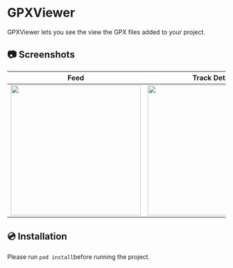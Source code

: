 # GPXViewer

GPXViewer lets you see the view the GPX files added to your project.

## 📷 Screenshots 

Feed | Track Detail | Track Info
--- | --- | ---
<img src="https://user-images.githubusercontent.com/18035434/197512733-b747e034-b483-4ab0-90c5-6c3c13971149.png" width=300> | <img src="https://user-images.githubusercontent.com/18035434/197512747-2745f799-0cfb-4e02-8ffc-e2e87b533c02.png" width=300> | <img src="https://user-images.githubusercontent.com/18035434/197512756-a3b39fdd-b1bf-4a00-a022-c491a450aeb8.png" width=300>

## 💿 Installation
Please run `pod install`before running the project.
